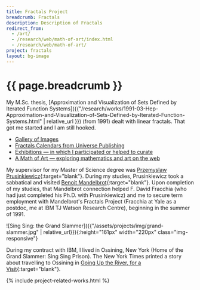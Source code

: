 ```yaml
---
title: Fractals Project
breadcrumb: Fractals
description: Description of Fractals
redirect_from:
  - /art/
  - /research/web/math-of-art/index.html
  - /research/web/math-of-art/
project: fractals
layout: bg-image
---
```

# {{ page.breadcrumb }}

My M.Sc. thesis,
[Approximation and Visualization of Sets Defined by Iterated Function Systems]({{"/research/works/1991-03-Hep-Approximation-and-Visualization-of-Sets-Defined-by-Iterated-Function-Systems.html" | relative_url }})
(from 1991) dealt with linear fractals.
That got me started and I am still hooked.

- [Gallery of Images](gallery/)
- [Fractals Calendars from Universe Publishing](calendars/)
- [Exhibitions &mdash; in which I participated or helped to curate](exhibitions/)
- [A Math of Art &mdash; exploring mathematics and art on the web](math-of-art.html)

My supervisor for my Master of Science degree was
[Przemyslaw Prusinkiewicz](https://en.wikipedia.org/wiki/Przemys%C5%82aw_Prusinkiewicz){:target="blank"}.
During my studies, Prusinkiewicz took a sabbatical and visited
[Benoit Mandelbrot](https://en.wikipedia.org/wiki/Benoit_Mandelbrot){:target="blank"}.
Upon completion of my studies,
that Mandelbrot connection helped F. David Fracchia
(who had just completed his Ph.D. with Prusinkiewicz)
and me to secure term employment with Mandelbrot's Fractals Project
(Fracchia at Yale as a postdoc, me at IBM TJ Watson Research Centre),
beginning in the summer of 1991.

![Sing Sing: the Grand Slammer]({{"/assets/projects/img/grand-slammer.jpg" | relative_url}}){:height="161px" width="220px" class="img-responsive"}

During my contract with IBM, I lived in Ossining, New York
(Home of the Grand Slammer: Sing Sing Prison).
The New York Times printed a story about travelling to Ossining in
[Going Up the River, for a Visit](http://www.nytimes.com/2005/01/21/travel/escapes/going-up-the-river-for-a-visit.html){:target="blank"}.


{% include project-related-works.html %}
